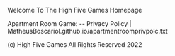 Welcome To The High Five Games Homepage

Apartment Room Game:
 -- Privacy Policy | MatheusBoscariol.github.io/apartmentroomprivpolc.txt
 
 (c) High Five Games All Rights Reserved 2022
